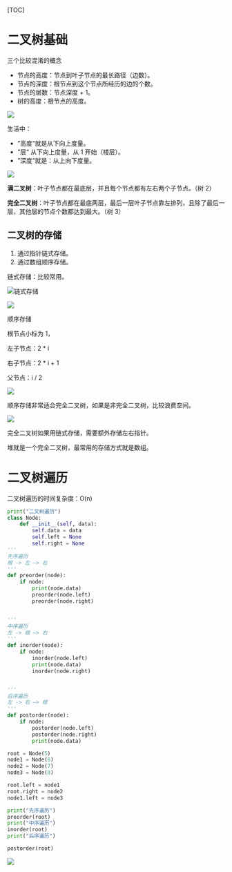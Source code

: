 [TOC]

# 二叉树基础

三个比较混淆的概念

- 节点的高度：节点到叶子节点的最长路径（边数）。
- 节点的深度：根节点到这个节点所经历的边的个数。
- 节点的层数：节点深度 + 1。
- 树的高度：根节点的高度。

![](../image/20191223180301.jpg)

生活中：

- ”高度“就是从下向上度量。
- ”层“ 从下向上度量，从 1 开始（楼层）。
- ”深度“就是：从上向下度量。

![](../image/20191223181935.jpg)

**满二叉树**：叶子节点都在最底层，并且每个节点都有左右两个子节点。（树 2）

**完全二叉树**：叶子节点都在最底两层，最后一层叶子节点靠左排列，且除了最后一层，其他层的节点个数都达到最大。（树 3）

## 二叉树的存储

1. 通过指针链式存储。
2. 通过数组顺序存储。

链式存储：比较常用。

![链式存储](../image/20191223193126.jpg)



![](../image/20191205222250.jpg)

顺序存储

根节点小标为 1，

左子节点：2 * i 

右子节点：2 * i + 1

父节点：i / 2

![](../image/20191223193242.jpg)



顺序存储非常适合完全二叉树，如果是非完全二叉树，比较浪费空间。

![](../image/20191223193642.jpg)

完全二叉树如果用链式存储，需要额外存储左右指针。

堆就是一个完全二叉树，最常用的存储方式就是数组。



# 二叉树遍历

二叉树遍历的时间复杂度：O(n)

```python
print("二叉树遍历")
class Node:
    def __init__(self, data):
        self.data = data
        self.left = None
        self.right = None
'''
先序遍历
根 -> 左 —> 右
'''
def preorder(node):
    if node:
        print(node.data)
        preorder(node.left)
        preorder(node.right)


'''
中序遍历
左 -> 根 —> 右
'''
def inorder(node):
    if node:
        inorder(node.left)
        print(node.data)
        inorder(node.right)


'''
后序遍历
左 -> 右 —> 根
'''
def postorder(node):
    if node:
        postorder(node.left)
        postorder(node.right)
        print(node.data)

root = Node(5)
node1 = Node(6)
node2 = Node(7)
node3 = Node(8)

root.left = node1
root.right = node2
node1.left = node3

print("先序遍历")
preorder(root)
print("中序遍历")
inorder(root)
print("后序遍历")

postorder(root)
```

![](../image/20191223194027.jpg)



